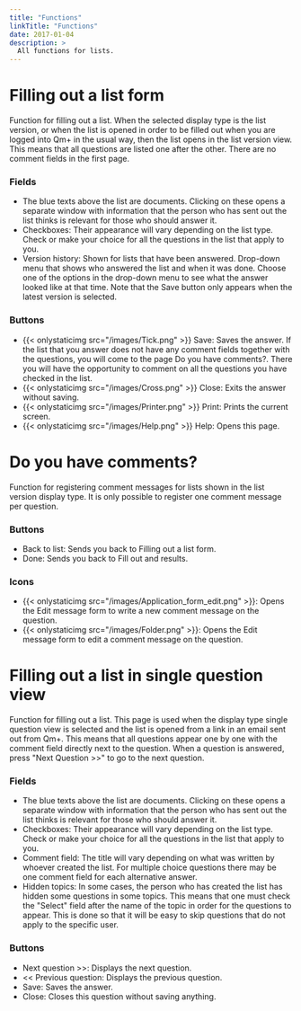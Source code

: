 ```yaml
---
title: "Functions"
linkTitle: "Functions"
date: 2017-01-04
description: >
  All functions for lists.
---
```

# Filling out a list form
Function for filling out a list. When the selected display type is the list version, or when the list is opened in order to be filled out when you are logged into Qm+ in the usual way, then the list opens in the list version view. This means that all questions are listed one after the other. There are no comment fields in the first page.

### Fields

- The blue texts above the list are documents. Clicking on these opens a separate window with information that the person who has sent out the list thinks is relevant for those who should answer it.
- Checkboxes: Their appearance will vary depending on the list type. Check or make your choice for all the questions in the list that apply to you.
- Version history: Shown for lists that have been answered. Drop-down menu that shows who answered the list and when it was done. Choose one of the options in the drop-down menu to see what the answer looked like at that time. Note that the Save button only appears when the latest version is selected.

### Buttons

- {{< onlystaticimg src="/images/Tick.png" >}} Save: Saves the answer. If the list that you answer does not have any comment fields together with the questions, you will come to the page Do you have comments?. There you will have the opportunity to comment on all the questions you have checked in the list.
- {{< onlystaticimg src="/images/Cross.png" >}} Close: Exits the answer without saving.
- {{< onlystaticimg src="/images/Printer.png" >}} Print: Prints the current screen.
- {{< onlystaticimg src="/images/Help.png" >}} Help: Opens this page.

# Do you have comments?
Function for registering comment messages for lists shown in the list version display type. It is only possible to register one comment message per question.

### Buttons

- Back to list: Sends you back to Filling out a list form.
- Done: Sends you back to Fill out and results.

### Icons

- {{< onlystaticimg src="/images/Application_form_edit.png" >}}: Opens the Edit message form to write a new comment message on the question.
- {{< onlystaticimg src="/images/Folder.png" >}}: Opens the Edit message form to edit a comment message on the question.

# Filling out a list in single question view
Function for filling out a list. This page is used when the display type single question view is selected and the list is opened from a link in an email sent out from Qm+. This means that all questions appear one by one with the comment field directly next to the question. When a question is answered, press "Next Question >>" to go to the next question.

### Fields

- The blue texts above the list are documents. Clicking on these opens a separate window with information that the person who has sent out the list thinks is relevant for those who should answer it.
- Checkboxes: Their appearance will vary depending on the list type. Check or make your choice for all the questions in the list that apply to you.
- Comment field: The title will vary depending on what was written by whoever created the list. For multiple choice questions there may be one comment field for each alternative answer.
- Hidden topics: In some cases, the person who has created the list has hidden some questions in some topics. This means that one must check the "Select" field after the name of the topic in order for the questions to appear. This is done so that it will be easy to skip questions that do not apply to the specific user.

### Buttons

- Next question >>: Displays the next question.
- << Previous question: Displays the previous question.
- Save: Saves the answer.
- Close: Closes this question without saving anything.